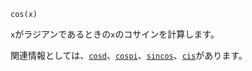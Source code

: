 ```
cos(x)
```

`x`がラジアンであるときの`x`のコサインを計算します。

関連情報としては、[`cosd`](@ref)、[`cospi`](@ref)、[`sincos`](@ref)、[`cis`](@ref)があります。
